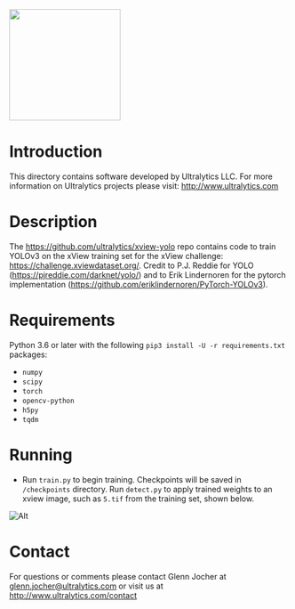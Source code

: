 
<img src="https://storage.googleapis.com/ultralytics/UltralyticsLogoName1000×676.png" width="200">  

# Introduction

This directory contains software developed by Ultralytics LLC. For more information on Ultralytics projects please visit:
http://www.ultralytics.com  

# Description

The https://github.com/ultralytics/xview-yolo repo contains code to train YOLOv3 on the xView training set for the xView challenge: https://challenge.xviewdataset.org/. Credit to P.J. Reddie for YOLO (https://pjreddie.com/darknet/yolo/) and to Erik Lindernoren for the pytorch implementation (https://github.com/eriklindernoren/PyTorch-YOLOv3).

# Requirements

Python 3.6 or later with the following `pip3 install -U -r requirements.txt` packages:

- `numpy`
- `scipy`
- `torch`
- `opencv-python`
- `h5py`
- `tqdm`

# Running

- Run `train.py` to begin training. Checkpoints will be saved in `/checkpoints` directory. Run `detect.py` to apply trained weights to an xview image, such as `5.tif` from the training set, shown below.

![Alt](https://github.com/ultralytics/xview-yolov3/blob/master/output/5.jpg "example")

# Contact

For questions or comments please contact Glenn Jocher at glenn.jocher@ultralytics.com or visit us at http://www.ultralytics.com/contact